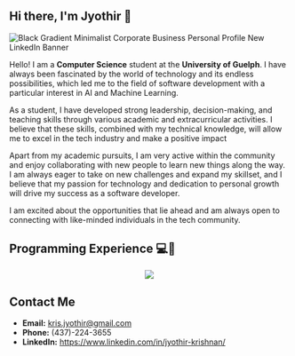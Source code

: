 ## Hi there, I'm Jyothir 👋

![Black Gradient Minimalist Corporate Business Personal Profile New LinkedIn Banner](https://user-images.githubusercontent.com/102922010/222629904-379b606d-5049-41ba-a011-6f8dba4ff286.png)

Hello! I am a **Computer Science** student at the **University of Guelph**. I have always been fascinated by the world of technology and its endless possibilities, which led me to the field of software development with a particular interest in AI and Machine Learning.

As a student, I have developed strong leadership, decision-making, and teaching skills through various academic and extracurricular activities. I believe that these skills, combined with my technical knowledge, will allow me to excel in the tech industry and make a positive impact

Apart from my academic pursuits, I am very active within the community and enjoy collaborating with new people to learn new things along the way. I am always eager to take on new challenges and expand my skillset, and I believe that my passion for technology and dedication to personal growth will drive my success as a software developer.

I am excited about the opportunities that lie ahead and am always open to connecting with like-minded individuals in the tech community.

## Programming Experience 💻🧠
<p align="center">
  <a href="https://skillicons.dev">
    <img src="https://skillicons.dev/icons?i=c,cpp,cmake,linux,java,py,js,html,css,git,github,gitlab,docker,vscode,discord,linkdin&perline=7" />
  </a>
</p>
<!-- [![My Skills](https://skillicons.dev/icons?i=c,cpp,cmake,linux,java,py,js,html,css,git,github,gitlab,docker,vscode,discord,linkdin)](https://skillicons.dev) -->

## Contact Me
* __Email:__ kris.jyothir@gmail.com
* __Phone:__ (437)-224-3655
* __LinkedIn:__ https://www.linkedin.com/in/jyothir-krishnan/

<!--
**jyothir21/jyothir21** is a ✨ _special_ ✨ repository because its `README.md` (this file) appears on your GitHub profile.

Here are some ideas to get you started:

- 🔭 I’m currently working on ...
- 🌱 I’m currently learning ...
- 👯 I’m looking to collaborate on ...
- 🤔 I’m looking for help with ...
- 💬 Ask me about ...
- 📫 How to reach me: ...
- 😄 Pronouns: ...
- ⚡ Fun fact: ...
-->
